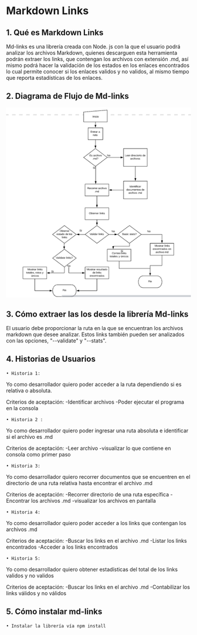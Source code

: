 # Markdown Links

## 1. Qué es Markdown Links

Md-links es una librería creada con Node. js con la que el usuario podrá analizar los archivos Markdown, quienes descarguen esta herramienta podrán extraer los links, que contengan los archivos con extensión .md, así mismo podrá hacer la validación de los estados en los enlaces encontrados lo cual permite conocer si los enlaces validos y no validos, al mismo tiempo que reporta estadísticas de los enlaces.

## 2. Diagrama de Flujo de Md-links
![Diagrama.flujo](./img/DiagramaDeFlujo.png)

## 3. Cómo extraer las los desde la librería Md-links

El usuario debe proporcionar la ruta en la que se encuentran los archivos markdown que desee analizar. Estos links también pueden ser analizados con las opciones, "--validate" y "--stats".

## 4. Historias de Usuarios
    • Historia 1:
Yo como desarrollador  quiero poder acceder a la ruta dependiendo si es relativa o absoluta.

Criterios de aceptación:
-Identificar archivos
-Poder ejecutar el programa en la consola

    • Historia 2 :
Yo como desarrollador quiero poder ingresar una ruta absoluta e identificar si el archivo es .md

Criterios de aceptación:
-Leer archivo
-visualizar lo que contiene en consola como primer paso

    • Historia 3:
Yo como desarrollador quiero recorrer documentos que se encuentren en el directorio de una ruta relativa hasta encontrar el archivo .md

Criterios de aceptación:
-Recorrer directorio de una ruta específica
-Encontrar los archivos .md
-visualizar los archivos en pantalla

    • Historia 4:
Yo como desarrollador quiero poder acceder a los links que contengan los archivos .md

Criterios de aceptación:
-Buscar los links en el archivo .md
-Listar los links encontrados
-Acceder a los links encontrados

    • Historia 5:
Yo como desarrollador quiero obtener estadísticas del total de los links validos y no validos

Criterios de aceptación:
-Buscar los links en el archivo .md
-Contabilizar los links válidos y no válidos


## 5. Cómo instalar md-links
    • Instalar la librería vía npm install 


